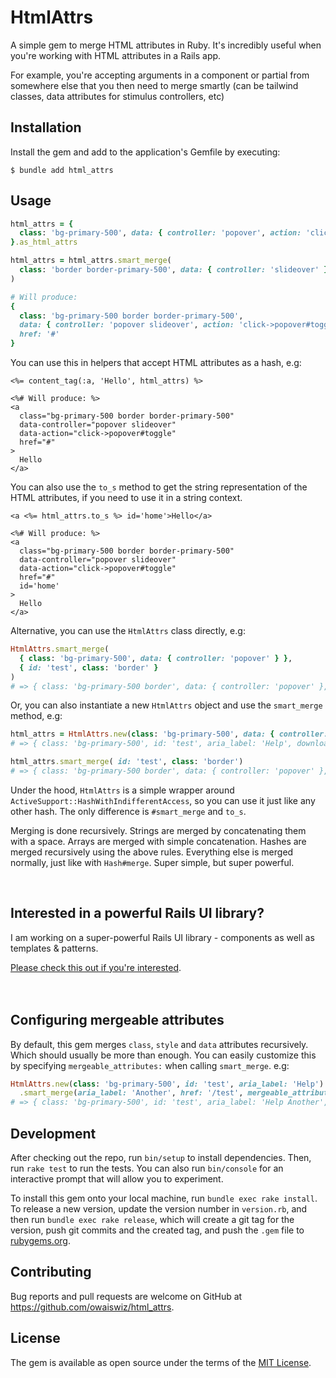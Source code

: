# HtmlAttrs

A simple gem to merge HTML attributes in Ruby. It's incredibly useful when you're working with HTML attributes in a Rails app.

For example, you're accepting arguments in a component or partial from somewhere else that you then need to merge smartly (can be tailwind classes, data attributes for stimulus controllers, etc)

## Installation

Install the gem and add to the application's Gemfile by executing:
```shell
$ bundle add html_attrs
```

## Usage

```ruby
html_attrs = {
  class: 'bg-primary-500', data: { controller: 'popover', action: 'click->popover#toggle' }
}.as_html_attrs

html_attrs = html_attrs.smart_merge(
  class: 'border border-primary-500', data: { controller: 'slideover' }, href: '#'
)

# Will produce:
{
  class: 'bg-primary-500 border border-primary-500',
  data: { controller: 'popover slideover', action: 'click->popover#toggle' },
  href: '#'
}
```

You can use this in helpers that accept HTML attributes as a hash, e.g:
```erb
<%= content_tag(:a, 'Hello', html_attrs) %>

<%# Will produce: %>
<a
  class="bg-primary-500 border border-primary-500"
  data-controller="popover slideover"
  data-action="click->popover#toggle"
  href="#"
>
  Hello
</a>
```


You can also use the `to_s` method to get the string representation of the HTML attributes, if you need to use it in a string context.
```erb
<a <%= html_attrs.to_s %> id='home'>Hello</a>

<%# Will produce: %>
<a
  class="bg-primary-500 border border-primary-500"
  data-controller="popover slideover"
  data-action="click->popover#toggle"
  href="#"
  id='home'
>
  Hello
</a>
```


Alternative, you can use the `HtmlAttrs` class directly, e.g:
```ruby
HtmlAttrs.smart_merge(
  { class: 'bg-primary-500', data: { controller: 'popover' } },
  { id: 'test', class: 'border' }
)
# => { class: 'bg-primary-500 border', data: { controller: 'popover' }, id: 'test' }
```

Or, you can also instantiate a new `HtmlAttrs` object and use the `smart_merge` method, e.g:
```ruby
html_attrs = HtmlAttrs.new(class: 'bg-primary-500', data: { controller: 'popover' })
# => { class: 'bg-primary-500', id: 'test', aria_label: 'Help', download: 'test.jpeg' }

html_attrs.smart_merge( id: 'test', class: 'border')
# => { class: 'bg-primary-500 border', data: { controller: 'popover' }, id: 'test' }
```

Under the hood, `HtmlAttrs` is a simple wrapper around `ActiveSupport::HashWithIndifferentAccess`, so you can use it just like any other hash. The only difference is `#smart_merge` and `to_s`.

Merging is done recursively. Strings are merged by concatenating them with a space. Arrays are merged with simple concatenation. Hashes are merged recursively using the above rules. Everything else is merged normally, just like with `Hash#merge`. Super simple, but super powerful.

<br/>

## Interested in a powerful Rails UI library?

I am working on a super-powerful Rails UI library - components as well as templates & patterns.

[Please check this out if you're interested](https://owaiskhan.me/rails-ui-library).
<br/>
<br/>
<br/>

## Configuring mergeable attributes

By default, this gem merges `class`, `style` and `data` attributes recursively. Which should usually be more than enough. You can easily customize this by specifying `mergeable_attributes:` when calling `smart_merge`. e.g:
```ruby
HtmlAttrs.new(class: 'bg-primary-500', id: 'test', aria_label: 'Help')
  .smart_merge(aria_label: 'Another', href: '/test', mergeable_attributes: [:aria_label])
# => { class: 'bg-primary-500', id: 'test', aria_label: 'Help Another', href: '/test' }
```

## Development

After checking out the repo, run `bin/setup` to install dependencies. Then, run `rake test` to run the tests. You can also run `bin/console` for an interactive prompt that will allow you to experiment.

To install this gem onto your local machine, run `bundle exec rake install`. To release a new version, update the version number in `version.rb`, and then run `bundle exec rake release`, which will create a git tag for the version, push git commits and the created tag, and push the `.gem` file to [rubygems.org](https://rubygems.org).

## Contributing

Bug reports and pull requests are welcome on GitHub at https://github.com/owaiswiz/html_attrs.

## License

The gem is available as open source under the terms of the [MIT License](https://opensource.org/licenses/MIT).
